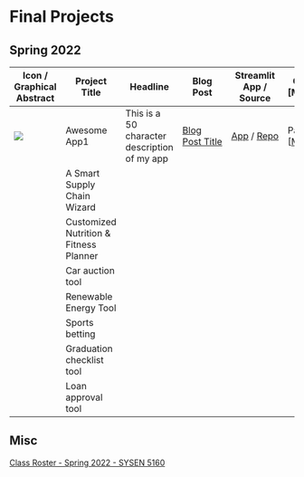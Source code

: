 # Final Projects

## Spring 2022

| Icon / Graphical Abstract                                                    | **Project Title**                      | **Headline**                                 | **Blog Post**                             | **Streamlit App / Source**                                     | **Contributors** [Mail\|LinkedIn]                                                                 |
| ---------------------------------------------------------------------------- | -------------------------------------- | -------------------------------------------- | ----------------------------------------- | -------------------------------------------------------------- | ------------------------------------------------------------------------------------------------- |
| ![](https://i.pinimg.com/736x/a8/df/d6/a8dfd627331a4f6c65de50211c3602a8.jpg) | Awesome App1                           | This is a 50 character description of my app | [Blog Post Title](https://www.medium.com) | [App](https://www.medium.com) / [Repo](https://www.github.com) | Patrick Kastner [[M](mailto:pk373@cornell.edu)\|[L](https://www.linkedin.com/in/patrickkastner/)] |
|                                                                              | A Smart Supply Chain Wizard            |                                              |                                           |                                                                |                                                                                                   |
|                                                                              | Customized Nutrition & Fitness Planner |                                              |                                           |                                                                |                                                                                                   |
|                                                                              | Car auction tool                       |                                              |                                           |                                                                |                                                                                                   |
|                                                                              | Renewable Energy Tool                  |                                              |                                           |                                                                |                                                                                                   |
|                                                                              | Sports betting                         |                                              |                                           |                                                                |                                                                                                   |
|                                                                              | Graduation checklist tool              |                                              |                                           |                                                                |                                                                                                   |
|                                                                              | Loan approval tool                     |                                              |                                           |                                                                |                                                                                                   |

## Misc

[Class Roster - Spring 2022 - SYSEN 5160](https://classes.cornell.edu/browse/roster/SP22/class/SYSEN/5160)

